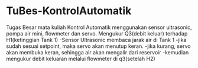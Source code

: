 # TuBes-KontrolAutomatik
Tugas Besar mata kuliah Kontrol Automatik menggunakan sensor ultrasonic, pompa air mini, flowmeter dan servo. 
Mengukur Q3(debit keluar) terhadap H1(ketinggian Tank 1)
-Sensor Ultrasonic membaca jarak air di Tank 1 
-jika sudah sesuai setpoint, maka servo akan menutup keran.
-jika kurang, servo akan membuka keran, sehingga air akan mengalir dari reservoir
-kemudian mengukur debit keluaran melalui flowmeter di q3(setelah H2)
